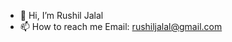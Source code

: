 - 👋 Hi, I’m Rushil Jalal
- 📫 How to reach me Email: rushiljalal@gmail.com

<!---
RushilJalal/RushilJalal is a ✨ special ✨ repository because its `README.md` (this file) appears on your GitHub profile.
You can click the Preview link to take a look at your changes.
--->
